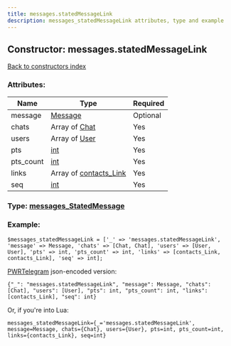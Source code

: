 ```yaml
---
title: messages.statedMessageLink
description: messages_statedMessageLink attributes, type and example
---
```

## Constructor: messages.statedMessageLink  
[Back to constructors index](index.md)



### Attributes:

| Name     |    Type       | Required |
|----------|---------------|----------|
|message|[Message](../types/Message.md) | Optional|
|chats|Array of [Chat](../types/Chat.md) | Yes|
|users|Array of [User](../types/User.md) | Yes|
|pts|[int](../types/int.md) | Yes|
|pts\_count|[int](../types/int.md) | Yes|
|links|Array of [contacts\_Link](../types/contacts_Link.md) | Yes|
|seq|[int](../types/int.md) | Yes|



### Type: [messages\_StatedMessage](../types/messages_StatedMessage.md)


### Example:

```
$messages_statedMessageLink = ['_' => 'messages.statedMessageLink', 'message' => Message, 'chats' => [Chat, Chat], 'users' => [User, User], 'pts' => int, 'pts_count' => int, 'links' => [contacts_Link, contacts_Link], 'seq' => int];
```  

[PWRTelegram](https://pwrtelegram.xyz) json-encoded version:

```
{"_": "messages.statedMessageLink", "message": Message, "chats": [Chat], "users": [User], "pts": int, "pts_count": int, "links": [contacts_Link], "seq": int}
```


Or, if you're into Lua:  


```
messages_statedMessageLink={_='messages.statedMessageLink', message=Message, chats={Chat}, users={User}, pts=int, pts_count=int, links={contacts_Link}, seq=int}

```


